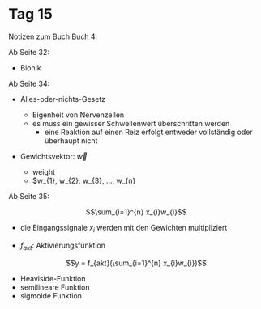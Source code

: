 # Tag 15

Notizen zum Buch [Buch 4](../Buch4.md).

Ab Seite 32:
* Bionik

Ab Seite 34:
* Alles-oder-nichts-Gesetz
  - Eigenheit von Nervenzellen
  - es muss ein gewisser Schwellenwert überschritten werden
    - eine Reaktion auf einen Reiz erfolgt entweder vollständig oder überhaupt nicht

* Gewichtsvektor: $\vec{w}$
  - weight
  - $w_{1}, w_{2}, w_{3}, ..., w_{n}

Ab Seite 35:
```math
\sum_{i=1}^{n} x_{i}w_{i}
```
* die Eingangssignale $x_{i}$ werden mit den Gewichten multipliziert

* $f_{akt}$: Aktivierungsfunktion

```math
y = f_{akt}(\sum_{i=1}^{n} x_{i}w_{i})
```

* Heaviside-Funktion
* semilineare Funktion
* sigmoide Funktion
